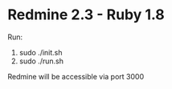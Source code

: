 # Redmine 2.3 - Ruby 1.8

Run:
1. sudo ./init.sh
2. sudo ./run.sh

Redmine will be accessible via port 3000
